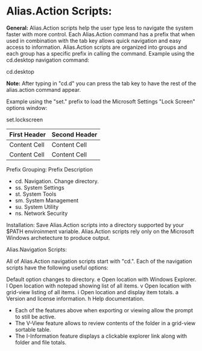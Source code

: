 # Alias.Action Scripts:

**General:**
Alias.Action scripts help the user type less to navigate the system faster with more control. Each Alias.Action command has a prefix that when used in combination with the tab key allows quick navigation and easy access to information. Alias.Action scripts are organized into groups and each group has a specific prefix in calling the command. Example using the cd.desktop navigation command:

cd.desktop

**Note:** After typing in "cd.d" you can press the tab key to have the rest of the alias.action command appear.

Example using the "set." prefix to load the Microsoft Settings "Lock Screen" options window:

set.lockscreen

| First Header  | Second Header |
| ------------- | ------------- |
| Content Cell  | Content Cell  |
| Content Cell  | Content Cell  |

Prefix Grouping:
Prefix       Description

- cd.          Navigation. Change directory.
- ss.          System Settings
- st.          System Tools
- sm.          System Management
- su.          System Utility
- ns.          Network Security

Installation:
Save Alias.Action scripts into a directory supported by your $PATH enviroinment variable. Alias.Action scripts rely only on the Microsoft Windows archetecture to produce output.


Alias.Navigation Scripts:

All of Alias.Action navigation scripts start with "cd.". Each of the navigation scripts have the following useful options:

Default option changes to directory.
e      Open location with Windows Explorer.
l      Open location with notepad showing list of all items.
v      Open location with grid-view listing of all items.
i      Open location and display item totals.
a      Version and license information.
h      Help documentation.

- Each of the features above when exporting or viewing allow the prompt to still be active.
- The V-View feature allows to review contents of the folder in a grid-view sortable table.
- The I-Information feature displays a clickable explorer link along with folder and file totals.
